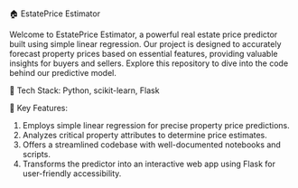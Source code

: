 🏠 EstatePrice Estimator

Welcome to EstatePrice Estimator, a powerful real estate price predictor built using simple linear regression. Our project is designed to accurately forecast property prices based on essential features, providing valuable insights for buyers and sellers. Explore this repository to dive into the code behind our predictive model.

🚀 Tech Stack: Python, scikit-learn, Flask

🎯 Key Features:

1. Employs simple linear regression for precise property price predictions.
2. Analyzes critical property attributes to determine price estimates.
3. Offers a streamlined codebase with well-documented notebooks and scripts.
4. Transforms the predictor into an interactive web app using Flask for user-friendly accessibility.
